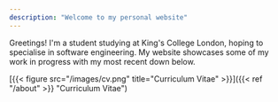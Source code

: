 ```yaml
---
description: "Welcome to my personal website"
---
```

Greetings! I'm a student studying at King's College London, hoping to specialise in software engineering. My website showcases some of my work in progress with my most recent down below.




[{{< figure src="/images/cv.png" title="Curriculum Vitae" >}}]({{< ref "/about" >}} "Curriculum Vitae")


